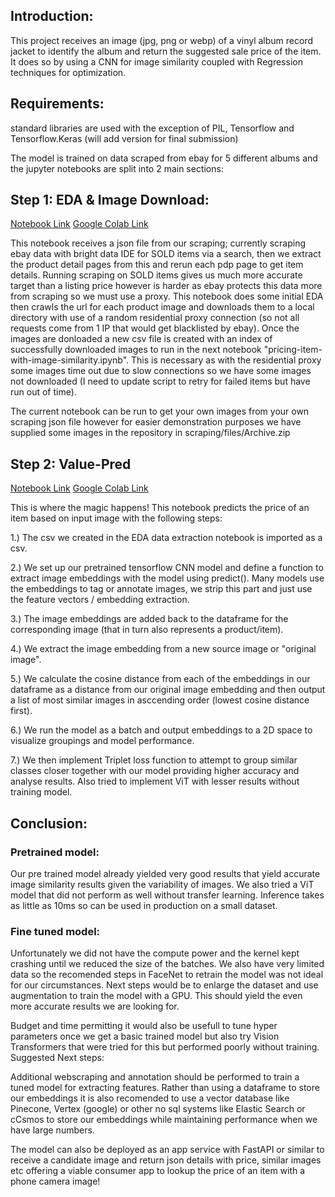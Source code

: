 ## Introduction:

This project receives an image (jpg, png or webp) of a vinyl album record jacket to identify the album and return the suggested sale price of the item.  It does so by using a CNN for image similarity coupled with Regression techniques for optimization. 

## Requirements:

standard libraries are used with the exception of PIL, Tensorflow and Tensorflow.Keras (will add version for final submission)

The model is trained on data scraped from ebay for 5 different albums and the jupyter notebooks are split into 2 main sections:

## Step 1: EDA & Image Download:
[Notebook Link](https://github.com/sjt80/value-view/edit/main/step1-EDA+download.ipynb) 
[Google Colab Link](https://drive.google.com/file/d/10DJIZaO_zgaHYTefsnERMRjqnUUUN4-z/view?usp=sharing) 

This notebook receives a json file from our scraping; currently scraping ebay data with bright data IDE for SOLD items via a search, then we extract the product detail pages from this and rerun each pdp page to get item details. 
Running scraping on SOLD items gives us much more accurate target than a listing price however is harder as ebay protects this data more from scraping so we must use a proxy. This notebook does some initial EDA then crawls the 
url for each product image and downloads them to a local directory with use of a random residential proxy connection (so not all requests come from 1 IP that would get blacklisted by ebay). Once the images are donloaded a 
new csv file is created with an index of successfully downloaded images to run in the next notebook "pricing-item-with-image-similarity.ipynb". This is necessary as with the residential proxy some images time out due to slow 
connections so we have some images not downloaded (I need to update script to retry for failed items but have run out of time).

The current notebook can be run to get your own images from your own scraping json file however for easier demonstration purposes we have supplied some images in the repository in scraping/files/Archive.zip

## Step 2:  Value-Pred 
[Notebook Link](https://github.com/sjt80/value-view/edit/main/step2-value-pred_tf2.ipynb) 
[Google Colab Link]((https://drive.google.com/file/d/10xfO9Rx4IwqJII0-Qi2Q9FdWi3WWk-85/view?usp=sharing)) 

This is where the magic happens! This notebook predicts the price of an item based on input image with the following steps:

1.) The csv we created in the EDA data extraction notebook is imported as a csv.

2.) We set up our pretrained tensorflow CNN model and define a function to extract image embeddings with the model using predict(). Many models use the embeddings to tag or annotate images, we strip this part and just use the feature vectors / embedding extraction.

3.) The image embeddings are added back to the dataframe for the corresponding image (that in turn also represents a product/item).

4.) We extract the image embedding from a new source image or "original image".

5.) We calculate the cosine distance from each of the embeddings in our dataframe as a distance from our original image embedding and then output a list of most similar images in asccending order (lowest cosine distance first).

6.) We run the model as a batch and output embeddings to a 2D space to visualize groupings and model performance.

7.) We then implement Triplet loss function to attempt to group similar classes closer together with our model providing higher accuracy and analyse results. Also tried to implement ViT with lesser results without training model.

## Conclusion: 


### Pretrained model:

Our pre trained model already yielded very good results that yield accurate image similarity results given the variability of images. We also tried a ViT model that did not perform as well without transfer learning. Inference takes as little as 10ms so can be used in production on a small dataset.

### Fine tuned model:

Unfortunately we did not have the compute power and the kernel kept crashing until we reduced the size of the batches. We also have very limited data so the recomended steps in FaceNet to retrain the model was not ideal for our circumstances. Next steps would be to enlarge the dataset and use augmentation to train the model with a GPU. This should yield the even more accurate results we are looking for.

Budget and time permitting it would also be usefull to tune hyper parameters once we get a basic trained model but also try Vision Transformers that were tried for this but performed poorly without training.
Suggested Next steps:

Additional webscraping and annotation should be performed to train a tuned model for extracting features. Rather than using a dataframe to store our embeddings it is also recomended to use a vector database like Pinecone, Vertex (google) or other no sql systems like Elastic Search or cCsmos to store our embeddings while maintaining performance when we have large numbers.

The model can also be deployed as an app service with FastAPI or similar to receive a candidate image and return json details with price, similar images etc offering a viable consumer app to lookup the price of an item with a phone camera image!
